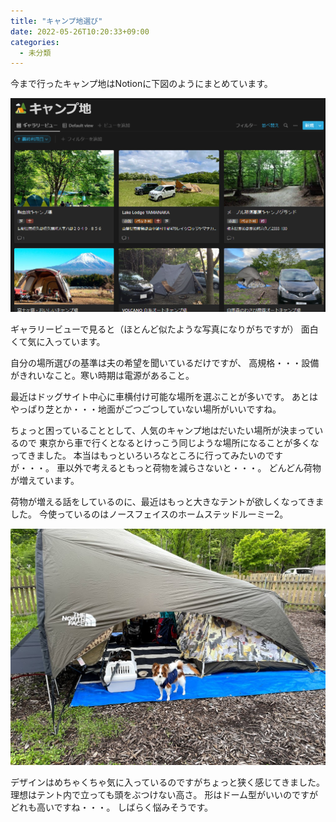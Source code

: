 ```yaml
---
title: "キャンプ地選び"
date: 2022-05-26T10:20:33+09:00
categories:
  - 未分類
---
```

今まで行ったキャンプ地はNotionに下図のようにまとめています。

![note](./2022-05-26_10h26_29.png)

ギャラリービューで見ると（ほとんど似たような写真になりがちですが）
面白くて気に入っています。

自分の場所選びの基準は夫の希望を聞いているだけですが、
高規格・・・設備がきれいなこと。寒い時期は電源があること。

最近はドッグサイト中心に車横付け可能な場所を選ぶことが多いです。
あとはやっぱり芝とか・・・地面がごつごつしていない場所がいいですね。

ちょっと困っていることとして、人気のキャンプ地はだいたい場所が決まっているので
東京から車で行くとなるとけっこう同じような場所になることが多くなってきました。
本当はもっといろいろなところに行ってみたいのですが・・・。
車以外で考えるともっと荷物を減らさないと・・・。
どんどん荷物が増えています。

荷物が増える話をしているのに、最近はもっと大きなテントが欲しくなってきました。
今使っているのはノースフェイスのホームステッドルーミー2。

![note](./IMG_3992.jpg)

デザインはめちゃくちゃ気に入っているのですがちょっと狭く感じてきました。
理想はテント内で立っても頭をぶつけない高さ。
形はドーム型がいいのですがどれも高いですね・・・。
しばらく悩みそうです。

